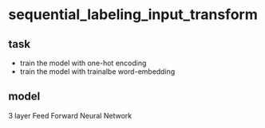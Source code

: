 # sequential_labeling_input_transform

## task
- train the model with one-hot encoding
- train the model with trainalbe word-embedding

## model
3 layer Feed Forward Neural Network
